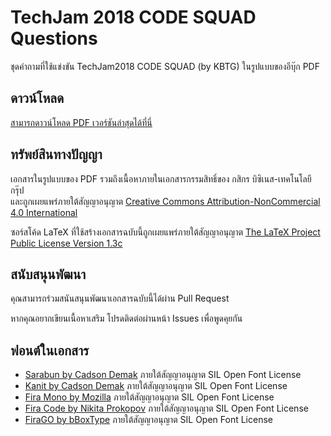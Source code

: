 # TechJam 2018 CODE SQUAD Questions

ชุดคำถามที่ใช้แข่งขัน TechJam2018 CODE SQUAD (by KBTG) ในรูปแบบของอีบุ๊ก PDF


## ดาวน์โหลด

[สามารถดาวน์โหลด PDF เวอร์ชันล่าสุดได้ที่นี่](https://github.com/abhabongse/techjam2018-codesquad-questions/releases)


## ทรัพย์สินทางปัญญา

เอกสารในรูปแบบของ PDF รวมถึงเนื้อหาภายในเอกสารกรรมสิทธิ์ของ กสิกร บิซิเนส-เทคโนโลยี กรุ๊ป  
และถูกเผยแพร่ภายใต้สัญญาอนุญาต [Creative Commons Attribution-NonCommercial 4.0 International](https://creativecommons.org/licenses/by-nc/4.0/)

ซอร์สโค้ด LaTeX ที่ใช้สร้างเอกสารฉบับนี้ถูกเผยแพร่ภายใต้สัญญาอนุญาต [The LaTeX Project Public License Version 1.3c](LICENSE)


## สนับสนุนพัฒนา

คุณสามารถร่วมสนันสนุนพัฒนาเอกสารฉบับนี้ได้ผ่าน Pull Request

หากคุณอยากเขียนเนื้อหาเสริม โปรดติดต่อผ่านหน้า Issues เพื่อพูดคุยกัน


## ฟอนต์ในเอกสาร

- [Sarabun by Cadson Demak](https://github.com/cadsondemak/Sarabun) ภายใต้สัญญาอนุญาต SIL Open Font License
- [Kanit by Cadson Demak](https://github.com/cadsondemak/Kanit) ภายใต้สัญญาอนุญาต SIL Open Font License
- [Fira Mono by Mozilla](https://github.com/mozilla/Fira) ภายใต้สัญญาอนุญาต SIL Open Font License
- [Fira Code by Nikita Prokopov](https://github.com/tonsky/FiraCode) ภายใต้สัญญาอนุญาต SIL Open Font License
- [FiraGO by bBoxType](https://github.com/bBoxType/FiraGO) ภายใต้สัญญาอนุญาต SIL Open Font License
